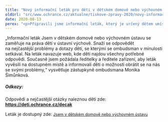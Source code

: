 ```yaml
---
title: "Nový informační leták pro děti v dětském domově nebo výchovném ústavu"
oldUrl: "src/www.ochrance.cz/aktualne/tiskove-zpravy-2020/novy-informacni-letak-pro-deti-v-detskem-domove-nebo-vychovnem-ustavu"
date: 2020-08-13
perex: "<p>Připravili jsme informační leták, který je určený dětem umístěným v dětském domově nebo ve výchovném ústavu. Leták se zaměřuje na práva dětí a nejčastější problémy, se kterými se potkávají. Zástupkyně ombudsmana v této souvislosti kontaktovala ředitele a ředitelky dětských domovů, výchovných ústavů nebo diagnostických ústavů, aby děti o letáku informovali. Dětem byl adresován také samostatný dopis s informací, s jakými problémy se mohou na zástupkyni obracet.</p>"
---
```


<!-- imported from the old website -->

<p>„Informační leták Jsem v dětském domově nebo výchovném ústavu se zaměřuje na práva dětí v ústavní výchově. Snaží se odpovědět na nejčastější problémy a dotazy dětí, se kterými se ombudsman v minulosti setkával. Na leták navazuje web, kde děti najdou všechny potřebné odpovědi. Současně jsem požádala ředitelky a ředitele zařízení, aby leták vyvěsili na dostupném místě a informovali děti o možnosti obrátit se na nás se svými problémy,“ vysvětluje zástupkyně ombudsmana Monika Šimůnková.</p> <h5>Odkazy:</h5> <p>Odpovědi a nejčastější otázky naleznou děti zde: <a href="https://deti.ochrance.cz/decak" target="_blank"><b>https://deti.ochrance.cz/decak</b></a></p> <p>Leták je dostupný zde: <span style="font-size: 12.8px;"><a href="https://www.ochrance.cz/fileadmin/user_upload/Letaky/Jsem_v_detskem_domove_nebo_ve_vychovnem_ustavu_-_letak_pro_deti.pdf" target="_blank">Jsem v dětském domově nebo výchovném ústavu</a></span></p>
